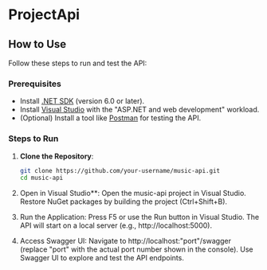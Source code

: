 # ProjectApi

## How to Use

Follow these steps to run and test the API:

### Prerequisites
- Install [.NET SDK](https://dotnet.microsoft.com/download) (version 6.0 or later).
- Install [Visual Studio](https://visualstudio.microsoft.com/) with the "ASP.NET and web development" workload.
- (Optional) Install a tool like [Postman](https://www.postman.com/) for testing the API.

### Steps to Run
1. **Clone the Repository**:
   ```bash
   git clone https://github.com/your-username/music-api.git
   cd music-api

2. Open in Visual Studio**:
   Open the music-api project in Visual Studio.
   Restore NuGet packages by building the project (Ctrl+Shift+B).

3. Run the Application:
   Press F5 or use the Run button in Visual Studio.
   The API will start on a local server (e.g., http://localhost:5000).

3. Access Swagger UI:
   Navigate to http://localhost:"port"/swagger (replace "port" with the actual port number shown in the console).
   Use Swagger UI to explore and test the API endpoints.

